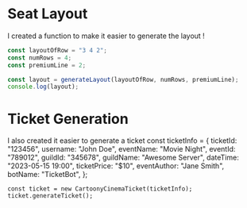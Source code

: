 # Seat Layout

I created a function to make it easier to generate the layout !

```javascript
const layoutOfRow = "3 4 2";
const numRows = 4;
const premiumLine = 2;

const layout = generateLayout(layoutOfRow, numRows, premiumLine);
console.log(layout);
```

# Ticket Generation

I also created it easier to generate a ticket
const ticketInfo = {
ticketId: "123456",
username: "John Doe",
eventName: "Movie Night",
eventId: "789012",
guildId: "345678",
guildName: "Awesome Server",
dateTime: "2023-05-15 19:00",
ticketPrice: "$10",
eventAuthor: "Jane Smith",
botName: "TicketBot",
};

    const ticket = new CartoonyCinemaTicket(ticketInfo);
    ticket.generateTicket();
